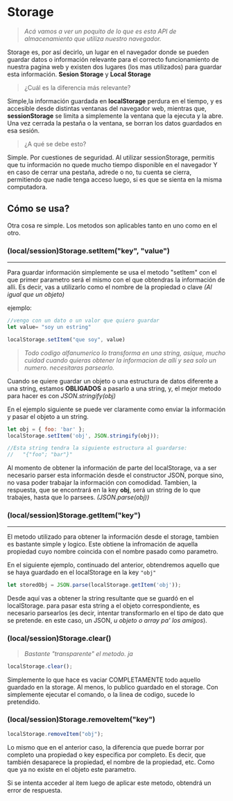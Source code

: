 # Storage

> _Acá vamos a ver un poquito de lo que es esta API de almacenamiento que utiliza nuestro navegador._


Storage es, por así decirlo, un lugar  en el navegador donde se pueden guardar datos o información relevante para el correcto funcionamiento de nuestra pagina web y existen dos lugares (los mas utilizados) para guardar esta información.
**Sesion Storage** y **Local Storage**

>¿Cuál es la diferencia más relevante?  

Simple,la información guardada en **localStorage** perdura en el tiempo, y es accesible desde distintas ventanas del navegador web, mientras que, **sessionStorage** se limita a simplemente la ventana que la ejecuta y la abre. Una vez cerrada la pestaña o la ventana, se borran los datos guardados en esa sesión. 

>¿A qué se debe esto?  

Simple. Por cuestiones de seguridad. Al utilizar sessionStorage, permitis que tu información no quede mucho tiempo disponible en el navegador Y en caso de cerrar una pestaña, adrede o no, tu cuenta se cierra, permitiendo que nadie tenga acceso luego, si es que se sienta en la misma computadora.

## Cómo se usa?

Otra cosa re simple. Los metodos son aplicables tanto en uno como en el otro.

### **(local/session)Storage.setItem("key", "value")**

---

Para guardar información simplemente se usa el metodo "setItem" con el que primer parametro será el mismo con el que obtendras la información de alli. Es decir, vas a utilizarlo como el nombre de la propiedad o clave _(Al igual que un objeto)_

ejemplo: 

```js
//vengo con un dato o un valor que quiero guardar
let value= "soy un estring"

localStorage.setItem("que soy", value)
```

>_Todo codigo alfanumerico lo transforma en una string, asíque, mucho cuidad cuando quieras obtener la informacion de allí y sea solo un numero. necesitaras parsearlo._

Cuando se quiere guardar un objeto o una estructura de datos diferente a una string, estamos **OBLIGADOS** a pasarlo a una string, y, el mejor metodo para hacer es con _JSON.stringify(obj)_

En el ejemplo siguiente se puede ver claramente como enviar la información y pasar el objeto a un string.

```js
let obj = { foo: 'bar' };
localStorage.setItem('obj', JSON.stringify(obj));

//Esta string tendra la siguiente estructura al guardarse:
//   "{"foo"; "bar"}"
```

Al momento de obtener la información de parte del localStorage, va a ser necesario parser esta información desde el constructor JSON, porque sino, no vasa poder trabajar la información con comodidad. Tambien, la respuesta, que se encontrará en la key **obj**, será un string de lo que trabajes, hasta que lo parsees. _(JSON.parse(obj))_


### **(local/session)Storage.getItem("key")**

---

El metodo utilizado para obtener la información desde el storage, tambien es bastante simple y logico. Este obtiene la infromación de aquella propiedad cuyo nombre coincida con el nombre pasado como parametro. 

En el siguiente ejemplo, continuado del anterior, obtendremos aquello que se haya guardado en el localStorage en la key `"obj"`

```js
let storedObj = JSON.parse(localStorage.getItem('obj'));
```

Desde aquí vas a obtener la string resultante que se guardó en el localStorage. para pasar esta string a el objeto correspondiente, es necesario parsearlos (es decir, intentar transformarlo en el tipo de dato que se pretende. en este caso, un JSON, _u objeto o array pa' los amigos_).

### (local/session)Storage.clear()

> _Bastante "transparente" el metodo. ja_

```js
localStorage.clear();
```


Simplemente lo que hace es vaciar COMPLETAMENTE todo aquello guardado en la storage. Al menos, lo publico guardado en el storage. Con simplemente ejecutar el comando, o la linea de codigo, sucede lo pretendido.

### (local/session)Storage.removeItem("key")

```js
localStorage.removeItem("obj");
```

Lo mismo que en el anterior caso, la diferencia que puede borrar por completo una propiedad o key especifica por completo. Es decir, que también desaparece la propiedad, el nombre de la propiedad, etc. Como que ya no existe en el objeto este parametro. 

Si se intenta acceder al item luego de aplicar este metodo, obtendrá un error de respuesta.


